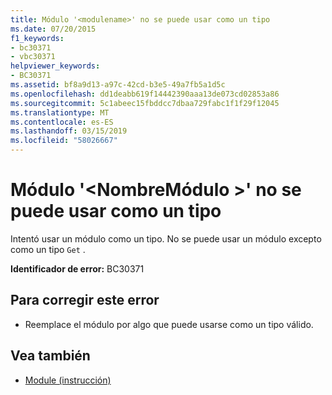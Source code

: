 ```yaml
---
title: Módulo '<modulename>' no se puede usar como un tipo
ms.date: 07/20/2015
f1_keywords:
- bc30371
- vbc30371
helpviewer_keywords:
- BC30371
ms.assetid: bf8a9d13-a97c-42cd-b3e5-49a7fb5a1d5c
ms.openlocfilehash: dd1deabb619f14442390aaa13de073cd02853a86
ms.sourcegitcommit: 5c1abeec15fbddcc7dbaa729fabc1f1f29f12045
ms.translationtype: MT
ms.contentlocale: es-ES
ms.lasthandoff: 03/15/2019
ms.locfileid: "58026667"
---
```

# <a name="module-modulename-cannot-be-used-as-a-type"></a>Módulo '\<NombreMódulo >' no se puede usar como un tipo
Intentó usar un módulo como un tipo. No se puede usar un módulo excepto como un tipo `Get` .  
  
 **Identificador de error:** BC30371  
  
## <a name="to-correct-this-error"></a>Para corregir este error  
  
-   Reemplace el módulo por algo que puede usarse como un tipo válido.  
  
## <a name="see-also"></a>Vea también

- [Module (instrucción)](../../visual-basic/language-reference/statements/module-statement.md)
